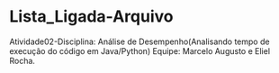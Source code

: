 # Lista_Ligada-Arquivo
 Atividade02-Disciplina: Análise de Desempenho(Analisando tempo de execução do código em Java/Python)
 Equipe: Marcelo Augusto e Eliel Rocha.
